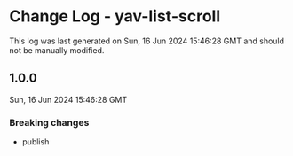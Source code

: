 # Change Log - yav-list-scroll

This log was last generated on Sun, 16 Jun 2024 15:46:28 GMT and should not be manually modified.

## 1.0.0
Sun, 16 Jun 2024 15:46:28 GMT

### Breaking changes

- publish

